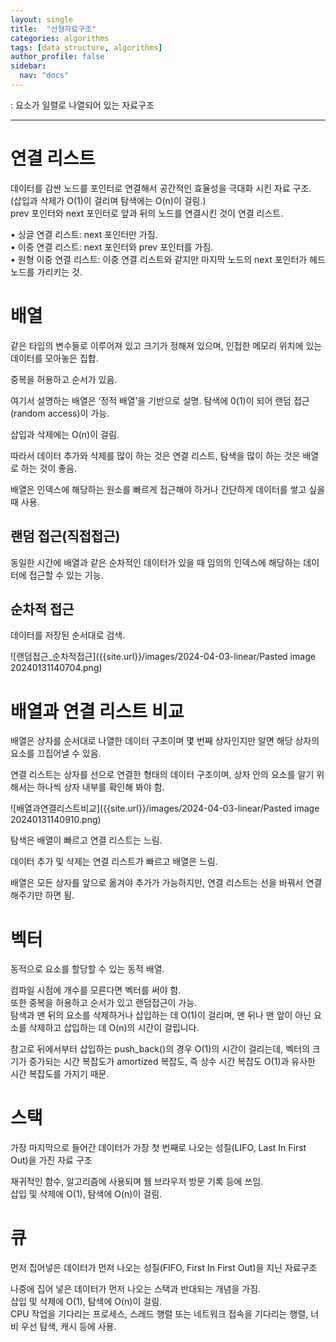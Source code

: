 ```yaml
---
layout: single
title:  "선형자료구조"
categories: algorithms
tags: [data_structure, algorithms]
author_profile: false
sidebar:
  nav: "docs"
---
```


  : 요소가 일렬로 나열되어 있는 자료구조<br>

***

# 연결 리스트

  데이터를 감싼 노드를 포인터로 연결해서 공간적인 효율성을 극대화 시킨 자료 구조.<br>
  (삽입과 삭제가 O(1)이 걸리며 탐색에는 O(n)이 걸림.)<br>
  prev 포인터와 next 포인터로 앞과 뒤의 노드를 연결시킨 것이 연결 리스트. 
  
• 싱글 연결 리스트: next 포인터만 가짐.<br>
• 이중 연결 리스트: next 포인터와 prev 포인터를 가짐.<br>
• 원형 이중 연결 리스트: 이중 연결 리스트와 같지만 마지막 노드의 next 포인터가 헤드 노드를 가리키는 것.<br>

# 배열

같은 타입의 변수들로 이루어져 있고 크기가 정해져 있으며, 인접한 메모리 위치에 있는 데이터를 모아놓은 집합.

중복을 허용하고 순서가 있음.

여기서 설명하는 배열은 ‘정적 배열’을 기반으로 설명.
탐색에 0(1)이 되어 랜덤 접근(random access)이 가능. 

삽입과 삭제에는 O(n)이 걸림.

따라서 데이터 추가와 삭제를 많이 하는 것은 연결 리스트, 탐색을 많이 하는 것은 배열로 하는 것이 좋음.

배열은 인덱스에 해당하는 원소를 빠르게 접근해야 하거나 간단하게 데이터를 쌓고 싶을 때 사용.

## 랜덤 접근(직접접근)
동일한 시간에 배열과 같은 순차적인 데이터가 있을 때 임의의 인덱스에 해당하는 데이터에 접근할 수 있는 기능. 

## 순차적 접근
데이터를 저장된 순서대로 검색.

![랜덤접근_순차적접근]({{site.url}}/images/2024-04-03-linear/Pasted image 20240131140704.png)

# 배열과 연결 리스트 비교

배열은 상자를 순서대로 나열한 데이터 구조이며 몇 번째 상자인지만 알면 해당 상자의 요소를 끄집어낼 수 있음.

연결 리스트는 상자를 선으로 연결한 형태의 데이터 구조이며, 상자 안의 요소를 알기 위해서는 하나씩 상자 내부를 확인해 봐야 함. 

![배열과연결리스트비교]({{site.url}}/images/2024-04-03-linear/Pasted image 20240131140910.png)

탐색은 배열이 빠르고 연결 리스트는 느림.

데이터 추가 및 삭제는 연결 리스트가 빠르고 배열은 느림.

배열은 모든 상자를 앞으로 옮겨야 추가가 가능하지만, 연결 리스트는 선을 바꿔서 연결해주기만 하면 됨.

# 벡터

동적으로 요소를 할당할 수 있는 동적 배열.

컴파일 시점에 개수를 모른다면 벡터를 써야 함.<br> 
또한 중복을 허용하고 순서가 있고 랜덤접근이 가능.<br>
탐색과 맨 뒤의 요소를 삭제하거나 삽입하는 데 O(1)이 걸리며, 맨 뒤나 맨 앞이 아닌 요소를 삭제하고 삽입하는 데 O(n)의 시간이 걸립니다.

참고로 뒤에서부터 삽입하는 push_back()의 경우 O(1)의 시간이 걸리는데, 벡터의 크기가 증가되는 시간 복잡도가 amortized 복잡도, 즉 상수 시간 복잡도 O(1)과 유사한 시간 복잡도를 가지기 때문.

# 스택

가장 마지막으로 들어간 데이터가 가장 첫 번째로 나오는 성질(LIFO, Last In First Out)을 가진 자료 구조<br>

재귀적인 함수, 알고리즘에 사용되며 웹 브라우저 방문 기록 등에 쓰임.<br>
삽입 및 삭제에 O(1), 탐색에 O(n)이 걸림.

# 큐
먼저 집어넣은 데이터가 먼저 나오는 성질(FIFO, First In First Out)을 지닌 자료구조<br>

나중에 집어 넣은 데이터가 먼저 나오는 스택과 반대되는 개념을 가짐.<br>
삽입 및 삭제에 O(1), 탐색에 O(n)이 걸림.<br>
CPU 작업을 기다리는 프로세스, 스레드 행렬 또는 네트워크 접속을 기다리는 행렬, 너비 우선 탐색, 캐시 등에 사용. 